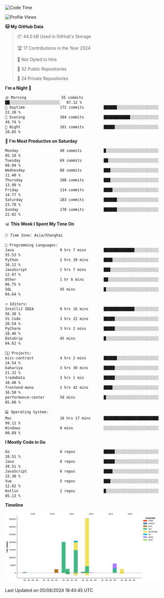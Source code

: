 <!--START_SECTION:waka-->
![Code Time](http://img.shields.io/badge/Code%20Time-2%2C572%20hrs%2016%20mins-blue)

![Profile Views](http://img.shields.io/badge/Profile%20Views-0-blue)

**🐱 My GitHub Data** 

> 📦 44.0 kB Used in GitHub's Storage 
 > 
> 🏆 17 Contributions in the Year 2024
 > 
> 🚫 Not Opted to Hire
 > 
> 📜 32 Public Repositories 
 > 
> 🔑 24 Private Repositories 
 > 
**I'm a Night 🦉** 

```text
🌞 Morning                55 commits          ██░░░░░░░░░░░░░░░░░░░░░░░   07.12 % 
🌆 Daytime                172 commits         ██████░░░░░░░░░░░░░░░░░░░   22.28 % 
🌃 Evening                384 commits         ████████████░░░░░░░░░░░░░   49.74 % 
🌙 Night                  161 commits         █████░░░░░░░░░░░░░░░░░░░░   20.85 % 
```
📅 **I'm Most Productive on Saturday** 

```text
Monday                   40 commits          █░░░░░░░░░░░░░░░░░░░░░░░░   05.18 % 
Tuesday                  69 commits          ██░░░░░░░░░░░░░░░░░░░░░░░   08.94 % 
Wednesday                88 commits          ███░░░░░░░░░░░░░░░░░░░░░░   11.40 % 
Thursday                 108 commits         ███░░░░░░░░░░░░░░░░░░░░░░   13.99 % 
Friday                   114 commits         ████░░░░░░░░░░░░░░░░░░░░░   14.77 % 
Saturday                 183 commits         ██████░░░░░░░░░░░░░░░░░░░   23.70 % 
Sunday                   170 commits         ██████░░░░░░░░░░░░░░░░░░░   22.02 % 
```


📊 **This Week I Spent My Time On** 

```text
🕑︎ Time Zone: Asia/Shanghai

💬 Programming Languages: 
Java                     9 hrs 7 mins        ██████████████░░░░░░░░░░░   55.53 % 
Python                   2 hrs 39 mins       ████░░░░░░░░░░░░░░░░░░░░░   16.12 % 
JavaScript               2 hrs 7 mins        ███░░░░░░░░░░░░░░░░░░░░░░   12.97 % 
Other                    1 hr 6 mins         ██░░░░░░░░░░░░░░░░░░░░░░░   06.75 % 
SQL                      45 mins             █░░░░░░░░░░░░░░░░░░░░░░░░   04.64 % 

🔥 Editors: 
IntelliJ IDEA            9 hrs 16 mins       ██████████████░░░░░░░░░░░   56.38 % 
VS Code                  3 hrs 22 mins       █████░░░░░░░░░░░░░░░░░░░░   20.54 % 
PyCharm                  3 hrs 2 mins        █████░░░░░░░░░░░░░░░░░░░░   18.46 % 
DataGrip                 45 mins             █░░░░░░░░░░░░░░░░░░░░░░░░   04.62 % 

🐱‍💻 Projects: 
misc-contract            4 hrs 2 mins        ██████░░░░░░░░░░░░░░░░░░░   24.54 % 
bahariya                 3 hrs 30 mins       █████░░░░░░░░░░░░░░░░░░░░   21.32 % 
tradeData                3 hrs 1 min         █████░░░░░░░░░░░░░░░░░░░░   18.40 % 
frontend-mono            2 hrs 42 mins       ████░░░░░░░░░░░░░░░░░░░░░   16.50 % 
performance-center       58 mins             █░░░░░░░░░░░░░░░░░░░░░░░░   05.88 % 

💻 Operating System: 
Mac                      16 hrs 17 mins      █████████████████████████   99.11 % 
Windows                  8 mins              ░░░░░░░░░░░░░░░░░░░░░░░░░   00.89 % 
```

**I Mostly Code in Go** 

```text
Go                       8 repos             █████░░░░░░░░░░░░░░░░░░░░   20.51 % 
Java                     8 repos             █████░░░░░░░░░░░░░░░░░░░░   20.51 % 
JavaScript               6 repos             ████░░░░░░░░░░░░░░░░░░░░░   15.38 % 
Vue                      5 repos             ███░░░░░░░░░░░░░░░░░░░░░░   12.82 % 
Kotlin                   2 repos             █░░░░░░░░░░░░░░░░░░░░░░░░   05.13 % 
```



**Timeline**

![Lines of Code chart](https://raw.githubusercontent.com/youtiaoguagua/youtiaoguagua/master/assets/bar_graph.png)


 Last Updated on 05/08/2024 18:40:45 UTC
<!--END_SECTION:waka-->